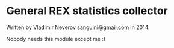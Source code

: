 General REX statistics collector
================================

Written by Vladimir Neverov <sanguini@gmail.com> in 2014.

Nobody needs this module except me :)



